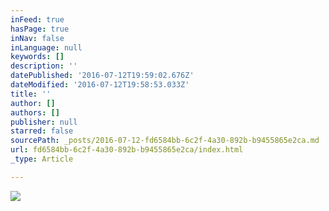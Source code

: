 ```yaml
---
inFeed: true
hasPage: true
inNav: false
inLanguage: null
keywords: []
description: ''
datePublished: '2016-07-12T19:59:02.676Z'
dateModified: '2016-07-12T19:58:53.033Z'
title: ''
author: []
authors: []
publisher: null
starred: false
sourcePath: _posts/2016-07-12-fd6584bb-6c2f-4a30-892b-b9455865e2ca.md
url: fd6584bb-6c2f-4a30-892b-b9455865e2ca/index.html
_type: Article

---
```

![](https://the-grid-user-content.s3-us-west-2.amazonaws.com/d1a08574-6a2f-4155-96bc-6a53bc388b38.jpg)